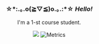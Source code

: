 <div align="center">

<h3>
☆*:.｡.o(≧▽≦)o.｡.:*☆ <i>Hello!</i>
</h3>

I'm a 1-st course student.

[<img src="https://github-readme-stats.vercel.app/api?username=Krai53n&theme=github_dark&show_icons=true&border_color=4b8dda&custom_title=my github stats">](https://github.com/anuraghazra/github-readme-stats)
![Metrics](https://metrics.lecoq.io/Krai53n?template=classic&base.header=0&base.activity=0&base.community=0&base.repositories=0&base.metadata=0&languages=1&languages.limit=8&languages.threshold=0%25&languages.colors=github&languages.sections=most-used&languages.indepth=false&languages.analysis.timeout=15&languages.categories=markup%2C%20programming&languages.recent.categories=markup%2C%20programming&languages.recent.load=300&languages.recent.days=14&config.timezone=Europe%2FMoscow)

</div>
